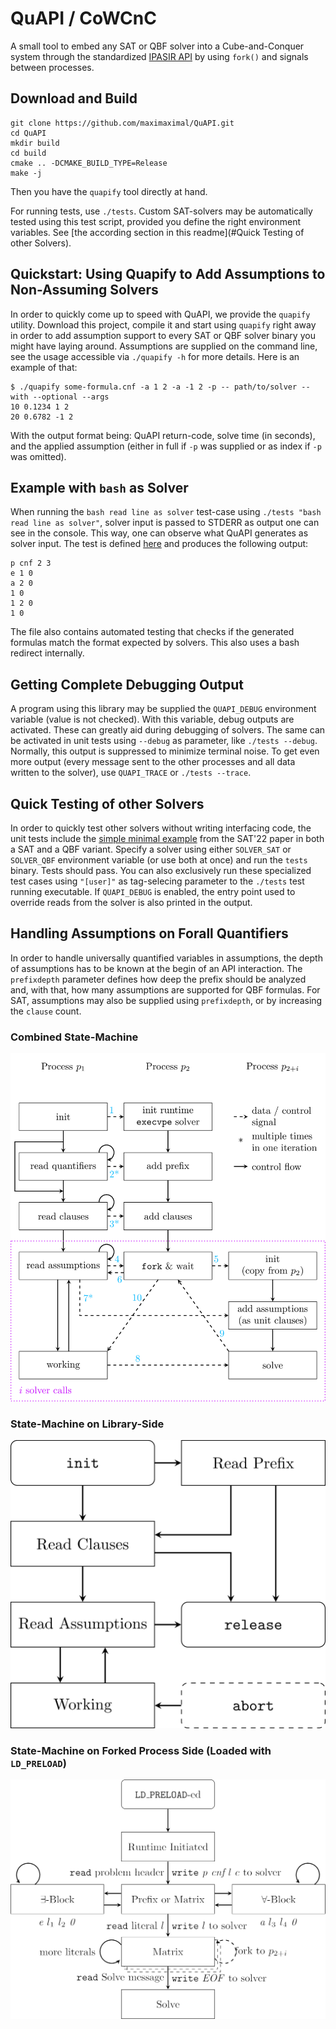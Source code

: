 # QuAPI / CoWCnC

A small tool to embed any SAT or QBF solver into a Cube-and-Conquer system
through the standardized [IPASIR API](https://github.com/biotomas/ipasir) by
using `fork()` and signals between processes.

## Download and Build

```
git clone https://github.com/maximaximal/QuAPI.git
cd QuAPI
mkdir build
cd build
cmake .. -DCMAKE_BUILD_TYPE=Release
make -j
```

Then you have the `quapify` tool directly at hand.

For running tests, use `./tests`. Custom SAT-solvers may be automatically tested
using this test script, provided you define the right environment variables. See
[the according section in this readme](#Quick Testing of other Solvers).

## Quickstart: Using Quapify to Add Assumptions to Non-Assuming Solvers

In order to quickly come up to speed with QuAPI, we provide the `quapify`
utility. Download this project, compile it and start using `quapify` right away
in order to add assumption support to every SAT or QBF solver binary you might
have laying around. Assumptions are supplied on the command line, see the usage
accessible via `./quapify -h` for more details. Here is an example of that:

```
$ ./quapify some-formula.cnf -a 1 2 -a -1 2 -p -- path/to/solver --with --optional --args
10 0.1234 1 2
20 0.6782 -1 2
```

With the output format being: QuAPI return-code, solve time (in seconds), and
the applied assumption (either in full if `-p` was supplied or as index if `-p`
was omitted).

## Example with `bash` as Solver

When running the `bash read line as solver` test-case using `./tests "bash read
line as solver"`, solver input is passed to STDERR as output one can see in the
console. This way, one can observe what QuAPI generates as solver input. The
test is defined [here](./test/test_bash_as_solver.cpp) and produces the
following output:

```
p cnf 2 3
e 1 0
a 2 0
1 0
1 2 0
1 0
```

The file also contains automated testing that checks if the generated formulas
match the format expected by solvers. This also uses a bash redirect internally.

## Getting Complete Debugging Output

A program using this library may be supplied the `QUAPI_DEBUG` environment
variable (value is not checked). With this variable, debug outputs are
activated. These can greatly aid during debugging of solvers. The same can be
activated in unit tests using `--debug` as parameter, like `./tests --debug`.
Normally, this output is suppressed to minimize terminal noise. To get even more
output (every message sent to the other processes and all data written to the
solver), use `QUAPI_TRACE` or `./tests --trace`.

## Quick Testing of other Solvers

In order to quickly test other solvers without writing interfacing code, the
unit tests include the [simple minimal example](./test/test_supplied_solver.cpp)
from the SAT'22 paper in both a SAT and a QBF variant. Specify a solver using
either `SOLVER_SAT` or `SOLVER_QBF` environment variable (or use both at once)
and run the `tests` binary. Tests should pass. You can also exclusively run
these specialized test cases using `"[user]"` as tag-selecing parameter to the
`./tests` test running executable. If `QUAPI_DEBUG` is enabled, the entry point
used to override reads from the solver is also printed in the output.

## Handling Assumptions on Forall Quantifiers

In order to handle universally quantified variables in assumptions, the depth of
assumptions has to be known at the begin of an API interaction. The
`prefixdepth` parameter defines how deep the prefix should be analyzed and, with
that, how many assumptions are supported for QBF formulas. For SAT, assumptions
may also be supplied using `prefixdepth`, or by increasing the `clause` count.

### Combined State-Machine

![Logical Flow](./logical-flow.png)

### State-Machine on Library-Side

![Library Flow](./library-flow.png)

### State-Machine on Forked Process Side (Loaded with `LD_PRELOAD`)

![Preload Flow](./preload-flow.png)
